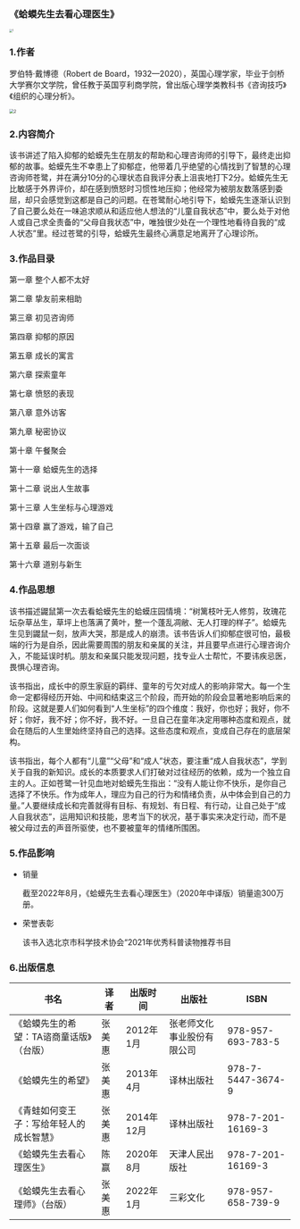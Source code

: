 ### 《蛤蟆先生去看心理医生》

<img src="C:\Users\35909\Desktop\何晓倩2022003248\images\1.jpg" alt="1" style="zoom:33%;" />

### 1.作者

   罗伯特·戴博德（Robert de Board，1932—2020），英国心理学家，毕业于剑桥大学赛尔文学院，曾任教于英国亨利商学院，曾出版心理学类教科书《咨询技巧》《组织的心理分析》。

[
  ](https://baike.baidu.com/pic/蛤蟆先生去看心理医生/53270599?fr=lemma)

<img src="C:\Users\35909\Desktop\tx2023010248\images\2.webp" alt="2" style="zoom: 50%;" />

### 2.内容简介

该书讲述了陷入抑郁的蛤蟆先生在朋友的帮助和心理咨询师的引导下，最终走出抑郁的故事。蛤蟆先生不幸患上了抑郁症，他带着几乎绝望的心情找到了智慧的心理咨询师苍鹭，并在满分10分的心理状态自我评分表上沮丧地打下2分。蛤蟆先生无比敏感于外界评价，却在感到愤怒时习惯性地压抑；他经常为被朋友数落感到委屈，却只会感觉到这都是自己的问题。在苍鹭耐心地引导下，蛤蟆先生逐渐认识到了自己要么处在一味追求顺从和适应他人想法的“儿童自我状态”中，要么处于对他人或自己求全责备的“父母自我状态”中，唯独很少处在一个理性地看待自我的“成人状态”里。经过苍鹭的引导，蛤蟆先生最终心满意足地离开了心理诊所。 

### 3.作品目录

第一章 整个人都不太好

第二章 挚友前来相助

第三章 初见咨询师

第四章 抑郁的原因

第五章 成长的寓言

第六章 探索童年

第七章 愤怒的表现

第八章 意外访客

第九章 秘密协议

第十章 午餐聚会

第十一章 蛤蟆先生的选择

第十二章 说出人生故事

第十三章 人生坐标与心理游戏

第十四章 赢了游戏，输了自己

第十五章 最后一次面谈

第十六章 道别与新生 

### 4.作品思想

该书描述鼹鼠第一次去看蛤蟆先生的蛤蟆庄园情境：“树篱枝叶无人修剪，玫瑰花坛杂草丛生，草坪上也落满了黄叶，整一个蓬乱凋敝、无人打理的样子”。蛤蟆先生见到鼹鼠一刻，放声大哭，那是成人的崩溃。该书告诉人们抑郁症很可怕，最极端的行为是自杀，因此需要周围的朋友和亲属的关注，并且要早点进行心理咨询介入，不能延误时机。朋友和亲属只能发现问题，找专业人士帮忙，不要讳疾忌医，畏惧心理咨询。

该书指出，成长中的原生家庭的羁绊、童年的亏欠对成人的影响非常大。每一个生命一定都得经历开始、中间和结束这三个阶段，而开始的阶段会显著地影响后来的阶段。这就是要人们如何看到“人生坐标”的四个维度：我好，你也好；我好，你不好；你好，我不好；你不好，我不好。一旦自己在童年决定用哪种态度和观点，就会在随后的人生里始终坚持自己的选择。这些态度和观点，变成自己存在的底层架构。

该书指出，每个人都有“儿童”“父母”和“成人”状态，要注重“成人自我状态”，学到关于自我的新知识。成长的本质要求人们打破对过往经历的依赖，成为一个独立自主的人。正如苍鹭一针见血地对蛤蟆先生指出：“没有人能让你不快乐，是你自己选择了不快乐。作为成年人，理应为自己的行为和情绪负责，从中体会到自己的力量。”人要继续成长和完善就得有目标、有规划、有日程、有行动，让自己处于“成人自我状态”，运用知识和技能，思考当下的状况，基于事实来决定行动，而不是被父母过去的声音所驱使，也不要被童年的情绪所围困。

### 5.作品影响

- 销量

  截至2022年8月，《蛤蟆先生去看心理医生》（2020年中译版）销量逾300万册。

- 荣誉表彰

  该书入选北京市科学技术协会“2021年优秀科普读物推荐书目

### 6.出版信息

| 书名                                     | 译者   | 出版时间   | 出版社                     | ISBN              |
| ---------------------------------------- | ------ | ---------- | -------------------------- | ----------------- |
| 《蛤蟆先生的希望：TA谘商童话版》（台版） | 张美惠 | 2012年1月  | 张老师文化事业股份有限公司 | 978-957-693-783-5 |
| 《蛤蟆先生的希望》                       | 张美惠 | 2013年4月  | 译林出版社                 | 978-7-5447-3674-9 |
| 《青蛙如何变王子：写给年轻人的成长智慧》 | 张美惠 | 2014年12月 | 译林出版社                 | 978-7-201-16169-3 |
| 《蛤蟆先生去看心理医生》                 | 陈赢   | 2020年8月  | 天津人民出版社             | 978-7-201-16169-3 |
| 《蛤蟆先生去看心理师》（台版）           | 张美惠 | 2022年1月  | 三彩文化                   | 978-957-658-739-9 |

